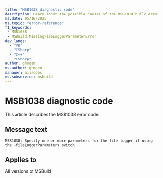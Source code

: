 ```yaml
---
title: "MSB1038 diagnostic code"
description: Learn about the possible causes of the MSB1038 build error, and get troubleshooting tips.
ms.date: 05/16/2025
ms.topic: "error-reference"
f1_keywords:
 - MSB1038
 - MSBuild.MissingFileLoggerParameterError
dev_langs:
  - "VB"
  - "CSharp"
  - "C++"
  - "FSharp"
author: ghogen
ms.author: ghogen
manager: mijacobs
ms.subservice: msbuild
---
```


# MSB1038 diagnostic code

<!-- :::ErrorDefinitionDescription::: -->
<!-- :::editable-content name="introDescription"::: -->
This article describes the MSB1038 error code.
<!-- :::editable-content-end::: -->

## Message text

<!-- :::editable-content name="messageText"::: -->
`MSB1038: Specify one or more parameters for the file logger if using the -fileLoggerParameters switch`
<!-- :::editable-content-end::: -->
<!-- MSB1038: Specify one or more parameters for the file logger if using the -fileLoggerParameters switch -->

<!-- :::editable-content name="postOutputDescription"::: -->
<!--
{StrBegin="MSBUILD : error MSB1038: "}
      UE: This happens if the user does something like "msbuild.exe -fileLoggerParameters:". The user must pass in one or more parameters
      after the switch e.g. "msbuild.exe -fileLoggerParameters:logfile=c:\temp\logfile".
      LOCALIZATION: The prefix "MSBUILD : error MSBxxxx:" should not be localized.
-->
<!-- :::editable-content-end::: -->
<!-- :::ErrorDefinitionDescription-end::: -->

## Applies to

All versions of MSBuild

